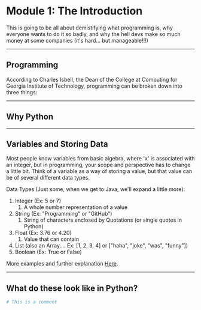 # Module 1: The Introduction
This is going to be all about demistifying what programming is, why everyone wants to do it so badly, and why the hell devs make so much money at some companies (it's hard... but manageable!!!)
___

## Programming
According to Charles Isbell, the Dean of the College at Computing for Georgia Institute of Technology, programming can be broken down into three things:


---

## Why Python

---

## Variables and Storing Data
Most people know variables from basic algebra, where 'x' is associated with an integer, but in programming, your scope and perspective has to change a little bit. Think of a variable as a way of storing a value, but that value can be of several different data types. 

Data Types (Just some, when we get to Java, we'll expand a little more):
1. Integer (Ex: 5 or 7)
	1. A whole number representation of a value
2. String (Ex: "Programming" or "GitHub")
	1. String of characters enclosed by Quotations (or single quotes in Python)
3. Float (Ex: 3.76 or 4.20)
	1. Value that can contain 
4. List (also an Array.... Ex: [1, 2, 3, 4] or ["haha", "joke", "was", "funny"])
5. Boolean (Ex: True or False)

More examples and further explanation [Here](https://www.w3schools.com/python/python_datatypes.asp).

---

## What do these look like in Python?

```Python
# This is a comment
```


